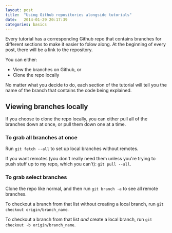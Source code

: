 ```yaml
---
layout: post
title:  "Using Github repositories alongside tutorials"
date:   2014-01-29 20:17:39
categories: basics
---
```


Every tutorial has a corresponding Github repo that contains branches for different sections to make it easier to folow along. At the beginning of every post, there will be a link to the repository.

You can either:

* View the branches on Github, or
* Clone the repo locally

No matter what you decide to do, each section of the tutorial will tell you the name of the branch that contains the code being explained.

## Viewing branches locally

If you choose to clone the repo locally, you can either pull all of the branches down at once, or pull them down one at a time.

### To grab all branches at once

Run `git fetch --all` to set up local branches without remotes.

If you want remotes (you don't really need them unless you're trying to push stuff up to my repo, which you can't): `git pull --all`.

### To grab select branches

Clone the repo like normal, and then run `git branch -a` to see all remote branches.

To checkout a branch from that list without creating a local branch, run `git checkout origin/branch_name`.

To checkout a branch from that list *and* create a local branch, run `git checkout -b origin/branch_name`.

